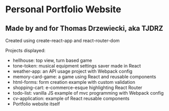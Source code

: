 # Personal Portfolio Website

## Made by and for Thomas Drzewiecki, aka TJDRZ

Created using create-react-app and react-router-dom

Projects displayed:

- hellhouse: top view, turn based game
- tone-token: musical equipment settings saver made in React
- weather-app: an API usage project with Webpack config
- memory-card-game: a game using React and reusable components
- html-forms: form creation example with custom validation
- shopping-cart: e-commerce-esque highlighting React Router
- todo-list: vanilla JS example of mvc programming with Webpack config
- cv-application: example of React reusable components
- Portfolio website itself